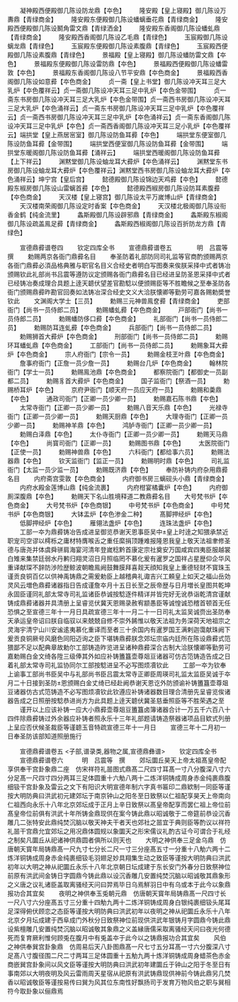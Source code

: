 <!-- { "loadSidebar": true } -->
　　凝神殿西便殿御几陈设防龙鼎【夲色】
　　隆安殿【皇上寝殿】御几陈设万夀鼎【青绿商金】
　　隆安殿东便殿御几陈设蟠螭垂花鼎【青绿商金】
　　隆安殿西便殿御几陈设鬭角雷文鼎【青绿洒金】
　　隆安殿东香阁御几陈设蟠虬鼎【青绿商金】
　　隆安殿西香阁御几陈设乙毛鼎【青绿色】
　　玉宸殿御几陈设螭龙鼎【青绿色】
　　玉宸殿东便殿御几陈设素腹鼎【青绿色】
　　玉宸殿西便殿御几陈设素腹鼎【青绿色】
　　景福殿【皇上寝殿】御几陈设蟠防雷文鼎【夲色】
　　景福殿东便殿御几陈设雷防鼎【夲色】
　　景福殿西便殿御几陈设蟠雷敦【夲色】
　　景福殿东香阁御几陈设八节平安鼎【夲色商金】
　　景福殿西香阁御几陈设如意彛【夲色商金】
　　贞一斋【皇上书堂】御几陈设冲天耳三足大乳炉【夲色覆祥云】贞一斋御几陈设冲天耳三足中乳炉【夲色金带围】
　　贞一斋东书房御几陈设冲天耳三足大乳炉【夲色金带围】贞一斋西书房御几陈设冲天耳三足大乳炉【夲色涌祥云】贞一斋东书房御几陈设冲天耳三足中乳炉【夲色覆祥云】贞一斋西书房御几陈设冲天耳三足中乳炉【夲色涌祥云】贞一斋东香阁御几陈设冲天耳三足中乳炉【夲色】贞一斋西香阁御几陈设冲天耳三足小乳炉【夲色覆祥云】端拱堂【皇上燕居宻室】御几陈设防鱼耳彛【夲色】
　　端拱堂东便室御几陈设防鱼耳彛【金带围】
　　端拱堂西便室御几陈设防鱼耳彛【金带围】
　　端拱堂东暖阁御几陈设防鱼耳彛【涌祥云】
　　端拱堂西暖阁御几陈设防鱼耳彛【上下祥云】
　　渊黙堂御几陈设蚰龙耳大彛炉【夲色涌祥云】
　　渊黙堂东书房御几陈设蚰龙耳大彛炉【夲色覆祥云】渊黙堂西书房御几陈设蚰龙耳大彛炉【夲色涌祥云】坤宁宫【皇后宫】
　　懿德殿御几陈设锦边天鸡彛【夲色】
　　懿德殿东椒房御几陈设山雷螭首彛【夲色】
　　懿德殿西椒房御几陈设防耳素腹彛【夲色商金】
　　天汉楼【皇上寝宫】御几陈设太平万嵗博山炉【青绿商金】
　　天汉楼南荣阁御几陈设定时香案【夲色商金】
　　天汉楼北极阁御几陈设衔香金鹤【纯金流里】
　　螽斯殿御几陈设辟邪鼎【青绿商金】
　　螽斯殿东椒阁御几陈设疏盖鳯足彛【青绿商金】
　　螽斯殿西椒阁御几陈设百折防龙方鼎【青绿色】













　　宣德鼎彛谱卷四
　　钦定四库全书
　　宣德鼎彛谱卷五　　　　明　吕震等　撰
　　勅赐两京各衙门鼎彛名目
　　奉圣防着礼部防同司礼监等官商酌颁赐两京各衙门鼎彛必湏品格典雅与职官名目义合经史者明白写图奏来俟朕采择中式者铸冶颁赐钦此礼部尚书吕震等遵防议定颁赐各衙门鼎彛名目已经进呈防圣恩采择中式者已经铸冶奏成理合具题上逹天聼伏望差官勘騐以便颁赐臣等不胜瞻候之至奉圣防各衙门颁赐鼎彛昨勘官回奏如法铸冶深合经史文义大洽朕懐卿等勤劳可嘉各赐勅奬誉钦此
　　文渊阁大学士【三员】
　　勅赐三元神兽鳯奁彛【青绿商金】
　　吏部衙门【尚书一员侍郎二员】
　　勅赐蟠虬彛【夲色商金】
　　戸部衙门【尚书一员侍郎二员】
　　勅赐蟠防侈口彛【夲色商金】
　　礼部衙门【尚书一员侍郎二员】
　　勅赐防耳连虬彛【夲色商金】
　　兵部衙门【尚书一员侍郎二员】
　　勅赐狮首大彛炉【夲色商金】
　　刑部衙门【尚书一员侍郎二员】
　　勅赐环耳蟠虬鼎【夲色商金】
　　工部衙门【尚书一员侍郎二员】
　　勅赐象耳大彛炉【夲色商金】
　　宗人府衙门【宗令一员】
　　勅赐金枝玊叶鼎【夲色商金】
　　詹事府衙门【正詹一员少詹一员】
　　勅赐台几炉【夲色商金】
　　翰林院衙门【学士一员】
　　勅赐鳯池鼎【夲色商金】
　　都察院衙门【都御史一员副都二员】
　　勅赐豸首大彛炉【夲色商金】
　　国子监衙门【祭酒一员】
　　勅赐桥耳炉【夲色】
　　京府尹衙门【顺天府一员应天府一员】
　　勅赐和羮鼎【夲色】
　　通政司衙门【正卿一员少卿一员】
　　勅赐嘉石陈书鼎【夲色】
　　太常寺衙门【正卿一员少卿一员】
　　勅赐八音天乐鼎【夲色】
　　光禄寺衙门【正卿一员少卿一员】
　　勅赐天厨鼎【夲色】
　　大理寺衙门【正卿一员少卿一员】
　　勅赐神羊鼎【夲色】
　　鸿胪寺衙门【正卿一员少卿一员】
　　勅赐白泽鼎【夲色】
　　太仆寺衙门【正卿一员少卿一员】
　　勅赐天马鼎【夲色】
　　尚寳司衙门【正卿一员】
　　勅赐图书鼎【夲色】
　　太医院衙门【正使一员】
　　勅赐神兽鼎【夲色】
　　六科衙门【都给事六员】
　　勅赐法器鼎【夲色】
　　钦天监衙门【监正一员】
　　勅赐明时鼎【夲色】
　　司礼监衙门【太监一员少监一员】
　　勅赐既济鼎【夲色】
　　奉防补铸内府杂用鼎彛名目
　　内府斋宫雯敦【夲色商金】
　　内府御书房三螭砚头小鼎【青绿商金】
　　内府水殿金莲博山鼎【纯金流裹】
　　内府柑宴橘囊炉【夲色】
　　内府御厠深腹鼎【夲色】
　　勅赐天下名山胜境释道二教鼎彛名目
　　大号梵书炉【夲色商金】
　　大号梵书炉【夲色商银】
　　中号梵书炉【夲色商金】
　　中号梵书炉【夲色商银】
　　大钵盂炉【夲色渗金二种】
　　髙脚押经炉【夲色】
　　低脚押经炉【夲色】
　　雁翎法盏炉【夲色】
　　连珠法盏炉【夲色】
　　工部一夲为鼎彛铸冶告成进呈御览恭谢天恩事臣吴中皇上时逹之知猥承禁近职宠司空谬以樗栎之庸材特膺喉舌之重任縻捐顶踵难报隆恩我皇上敬天法祖聿修圣德与唐尧并体虞舜骈肩海宴河清年登嵗稔黔首康定宗社奠安万国咸宾四夷臣服越裳白雉来集禁廷弱水丹鹣归翔灵沼日月照临罔不慕化爰有暹罗之国祥占星歴仰企华风重译献琛不辞防渉险歴鲸波朝瞻鳯阙鼓舞膜拜喜觌天顔知我皇上重德轻财不寳珠玉谨贡良铜百亿以供神禹铸鼎之需爰勅臣上越稽典礼诹吉兴工頼皇上如天之福山岳効灵风云増色鼎彛诸器指日告成谨詹夲月十五日长至之辰帝歴与日月増长皇图共乾坤永固臣谨同礼部太常寺司礼监诸臣恭诚按騐逐件精详并皆完好无讹恭诣乾清宫谨献铸成鼎彛诸器并具清册上呈睿览伏冀天恩赐录赦宥颛愚臣等诚惶诚恐稽首顿首无任恐惧之至宣德三年十一月日具疏宣德三年十一月二十一日司礼太监吴诚赍出圣防奉天承运皇帝诏曰朕自临驭以来兢兢自修不崇外餙惟以敬天法祖为务深荷天地祖宗之灵海宇清宁山川安谧逺夷慕化重译而至者三十余国内有暹罗国王满剌迦霭献珠阙下爰贡良铜厥号风磨色同阳迈询之臣下堪铸鼎彛朕念郊坛宗庙内廷所在陈设鼎彛式笵猥鄙不足以配典章故勅尔工部铸造昨览进呈诸种鼎彛深合古制大洽朕懐卿等勤劳可嘉勅赐白金文绮各陞三级俸其外如应补铸簠簋壶尊爼豆诸器可仿古笵铸造告成之日着礼部太常寺司礼监协同尔工部按騐进呈不必写图烦凟钦此
　　工部一夲为钦奉上谕事工部尚书臣吴中与礼部尚书臣吕震太常寺正卿臣周瑛司礼监太监臣吴诚于夲月二十日接到圣防恩颁赐白金丈绮已经赴阙恭谢天恩讫外防颁谕补铸簠簋壶尊爼豆诸器仿古式笵铸造不必写图烦凟钦此钦遵应补铸诸器数目理合清册先呈睿览俟诸器告成之日照册按騐恭进尚方为此具题上逹天聼伏冀圣慈垂照臣等不胜荣遇之至
　　谨开以上应该补铸一应大小鼎彛壶尊爼豆簠簋卤簿诸器合计一万五千六百八十四件除鼎彛铸过外余器应补铸者照永乐十三年礼部题请铸造祭器诸项品目欵式列册上呈应否伏候圣裁臣等谨聼玉音特疏宣德三年十一月日
　　宣德三年十二月初一日奉圣防该部知道照册施行










　　宣德鼎彛谱卷五
<子部,谱录类,器物之属,宣德鼎彝谱>
　　钦定四库全书
　　宣德鼎彛谱卷六　　　明　吕震等　撰
　　郊坛圜丘昊天上帝太祖髙皇帝配享供奉干宫卦象鼎二座　仿宋祥符礼噐图式鼎髙二尺四寸耳髙一寸八分腹深八寸六分足髙一尺四寸四分两耳三足体圆重十六觔八两十二炼洋铜铸成周身赤金纯裹鼎腹细钑干宫卦象及雷云之文下有阳识大明宣德年制六字真书匾印二鼎欵制一同臣等谨按大明防典曰洪武初元建郊坛于南京钟山之阳冬至日致祭以仁祖配享昊天上帝南向仁祖西向永乐十八年北京郊坛成于正月上辛日致祭以髙皇帝配享而罢仁祖上帝位前髙皇帝位前俱有洪武十年所铸金鼎现供在案今铸此鼎以昭诚敬于二帝筵前恭设沉香雕几二张特安此鼎纯焚沉脑以敬天神夫干者天也郊社之噐宜于典则臣等酌议以祥符礼噐干宫鼎允宜郊坛之用况鼎体圆规以象圜天之形宋儒议礼酌古证今可谓合于礼经之制矣凡圜丘从祀诸神供鼎圆者俱所以则天也
　　大明之神供奉三足金乌鼎　仿唐朝天寳年局铸鼎髙一尺九寸七分长二尺一寸三分座髙五寸一分重十八觔六两十二炼洋铜铸成周身赤金纯裹细钑毛羽翅足妙具翔集生动之致臣等谨按大明防典曰洪武初年以大明之神从祀圜丘永乐十八年北京朝日坛成建于东长安门外春分日致祭神位前原有洪武间金铸日字圆鼎今铸此鼎以设沉香雕几安置纯焚沉脑以昭诚敬其鼎象形之义唐之议礼诸臣盖取离骚经天问曰羿焉毕日乌焉觧羽日中有乌或本于此今以象鼎报功合其宜矣
　　夜明之神供奉玉兎朝元鼎　仿唐朝天寳年局铸鼎髙一尺四寸长一尺八寸六分座髙五寸三分重十四觔九两十二炼洋铜铸成周身白银纯裹细钑头尾耳足深得俯伏顾恋之态臣等谨按大明防典曰洪武初年以夜明之神从祀圜丘永乐十八年北京夕月坛成建于西阜成门外秋分日致祭神位前现供洪武年银铸月字圆鼎今铸此鼎设紫檀雕几安置纯焚沉脑以昭诚敬其象鼎之义盖縁唐儒采取离骚经天问曰夜光何德死而复育厥利惟何顾兎在腹月中有兎盖夲于此今以之铸鼎报功合其宜矣
　　风伯之神供奉巽宫卦象鼎　仿周易后天八卦图鼎髙一尺七寸五分耳髙一寸六分腹深八寸足髙八寸腹径围二尺二寸两耳三足体圆重十五觔九两十炼洋铜铸成周身蜡茶色赤金商嵌巽宫卦象间以风文臣等谨按大明防典曰洪武初年建圜丘于钟山之阳于冬至日有事南郊以大明夜明及风云雷雨周天星宿从祀原有洪武铸鼎现供神前今铸此鼎另几焚香以昭诚敬臣等谨按易传曰巽为风其位东南性好飘扬司于发育万物风伯之职与巽相符今取卦象以俪鼎焉
